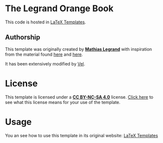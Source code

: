 # The Legrand Orange Book
This code is hosted in [LaTeX Templates](https://www.latextemplates.com/template/the-legrand-orange-book).

## Authorship
This template was originally created by **[Mathias Legrand](mailto:legrand.mathias@gmail.com)** with inspiration from the material found [here](http://pgoutet.free.fr/latex) and [here](https://cel.archives-ouvertes.fr/cel-00814877/). 

It has been extensively modified by [Vel](vel@latextemplates.com).

# License
This template is licensed under a **[CC BY-NC-SA 4.0](https://creativecommons.org/licenses/by-nc-sa/4.0/)** license. [Click here](https://www.latextemplates.com/license-explanation) to see what this license means for your use of the template.

# Usage
You an see how to use this template in its original website: [LaTeX Templates](https://www.latextemplates.com/template/the-legrand-orange-book)
